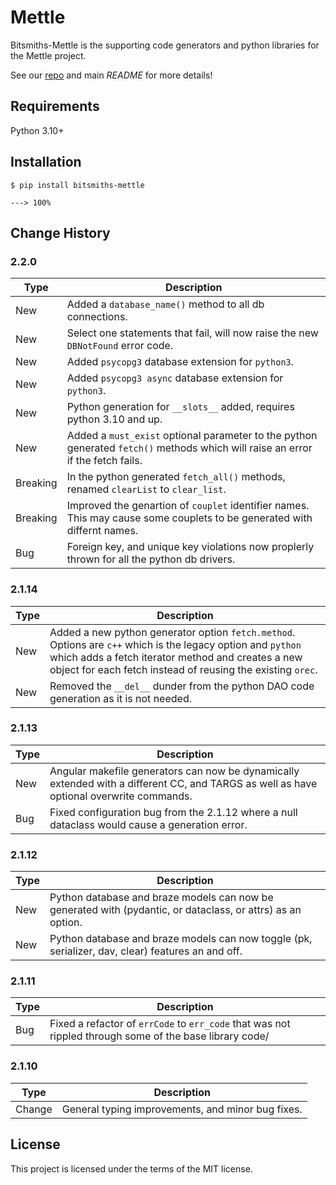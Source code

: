 # Mettle #

Bitsmiths-Mettle is the supporting code generators and python libraries for the Mettle project.

See our <a href="https://bitbucket.org/bitsmiths_za/mettle.git">repo</a> and main *README* for more details!


## Requirements ##

Python 3.10+


## Installation ##

```console
$ pip install bitsmiths-mettle

---> 100%
```

## Change History ##

### 2.2.0 ###

| Type   | Description |
| ------ | ----------- |
| New    | Added a `database_name()` method to all db connections. |
| New    | Select one statements that fail, will now raise the new `DBNotFound` error code. |
| New    | Added `psycopg3` database extension for `python3`. |
| New    | Added `psycopg3 async` database extension for `python3`. |
| New    | Python generation for `__slots__` added, requires python 3.10 and up. |
| New    | Added a `must_exist` optional parameter to the python generated `fetch()` methods which will raise an error if the fetch fails. |
| Breaking | In the python generated `fetch_all()` methods, renamed `clearList` to `clear_list`. |
| Breaking | Improved the genartion of `couplet` identifier names. This may cause some couplets to be generated with differnt names. |
| Bug    | Foreign key, and unique key violations now proplerly thrown for all the python db drivers. |

### 2.1.14 ###

| Type   | Description |
| ------ | ----------- |
| New    | Added a new python generator option `fetch.method`. Options are `c++` which is the legacy option and `python` which adds a fetch iterator method and creates a new object for each fetch instead of reusing the existing `orec`. |
| New    | Removed the `__del__` dunder from the python DAO code generation as it is not needed. |

### 2.1.13 ###

| Type   | Description |
| ------ | ----------- |
| New    | Angular makefile generators can now be dynamically extended with a different CC, and TARGS as well as have optional overwrite commands. |
| Bug    | Fixed configuration bug from the 2.1.12 where a null dataclass would cause a generation error. |

### 2.1.12 ###

| Type   | Description |
| ------ | ----------- |
| New    | Python database and braze models can now be generated with (pydantic, or dataclass, or attrs) as an option. |
| New    | Python database and braze models can now toggle (pk, serializer, dav, clear) features an and off. |

### 2.1.11 ###

| Type   | Description |
| ----   | ----------- |
| Bug    | Fixed a refactor of `errCode` to `err_code` that was not rippled through some of the base library code/ |


### 2.1.10 ###

| Type   | Description |
| ----   | ----------- |
| Change | General typing improvements, and minor bug fixes. |



## License ##

This project is licensed under the terms of the MIT license.
